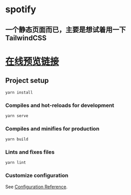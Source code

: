 # spotify

## 一个静态页面而已，主要是想试着用一下 TailwindCSS

# [在线预览链接](https://ulyssescode.com/spotify/)

## Project setup

```
yarn install
```

### Compiles and hot-reloads for development

```
yarn serve
```

### Compiles and minifies for production

```
yarn build
```

### Lints and fixes files

```
yarn lint
```

### Customize configuration

See [Configuration Reference](https://cli.vuejs.org/config/).
